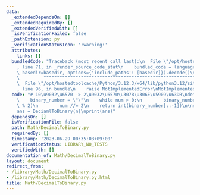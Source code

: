 ```yaml
---
data:
  _extendedDependsOn: []
  _extendedRequiredBy: []
  _extendedVerifiedWith: []
  _isVerificationFailed: false
  _pathExtension: py
  _verificationStatusIcon: ':warning:'
  attributes:
    links: []
  bundledCode: "Traceback (most recent call last):\n  File \"/opt/hostedtoolcache/Python/3.12.3/x64/lib/python3.12/site-packages/onlinejudge_verify/documentation/build.py\"\
    , line 71, in _render_source_code_stat\n    bundled_code = language.bundle(stat.path,\
    \ basedir=basedir, options={'include_paths': [basedir]}).decode()\n          \
    \         ^^^^^^^^^^^^^^^^^^^^^^^^^^^^^^^^^^^^^^^^^^^^^^^^^^^^^^^^^^^^^^^^^^^^^^^^^^^^^^^^^\n\
    \  File \"/opt/hostedtoolcache/Python/3.12.3/x64/lib/python3.12/site-packages/onlinejudge_verify/languages/python.py\"\
    , line 96, in bundle\n    raise NotImplementedError\nNotImplementedError\n"
  code: "# 10\u9032\u6570 -> 2\u9032\u6570\u3078\u306E\u5909\u63DB\ndef DeciamlToBinary(num):\n\
    \    binary_number = \"\"\n    while num > 0:\n        binary_number += str(num\
    \ % 2)\n        num //= 2\n    return int(binary_number[::-1])\n\nn = 1234567890\n\
    ans = DeciamlToBinary(n)\nprint(ans)"
  dependsOn: []
  isVerificationFile: false
  path: Math/DecimalToBinary.py
  requiredBy: []
  timestamp: '2023-06-29 00:35:03+09:00'
  verificationStatus: LIBRARY_NO_TESTS
  verifiedWith: []
documentation_of: Math/DecimalToBinary.py
layout: document
redirect_from:
- /library/Math/DecimalToBinary.py
- /library/Math/DecimalToBinary.py.html
title: Math/DecimalToBinary.py
---
```

